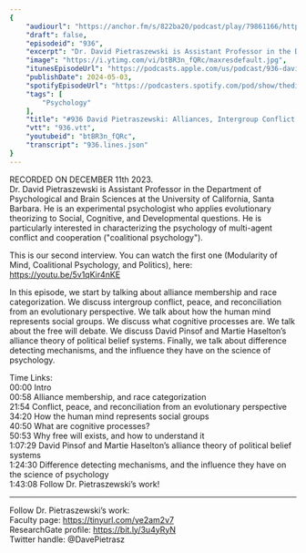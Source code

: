 ```yaml
---
{
	"audiourl": "https://anchor.fm/s/822ba20/podcast/play/79861166/https%3A%2F%2Fd3ctxlq1ktw2nl.cloudfront.net%2Fstaging%2F2023-11-11%2F78c08e04-068e-9c29-dd85-0ba4ac207f21.m4a",
	"draft": false,
	"episodeid": "936",
	"excerpt": "Dr. David Pietraszewski is Assistant Professor in the Department of Psychological and Brain Sciences at the University of California, Santa Barbara. He is an experimental psychologist who applies evolutionary theorizing to Social, Cognitive, and Developmental questions. He is particularly interested in characterizing the psychology of multi-agent conflict and cooperation (\"coalitional psychology\").",
	"image": "https://i.ytimg.com/vi/btBR3n_fQRc/maxresdefault.jpg",
	"itunesEpisodeUrl": "https://podcasts.apple.com/us/podcast/936-david-pietraszewski-alliances-intergroup-conflict/id1451347236?i=1000654464364&uo=4",
	"publishDate": 2024-05-03,
	"spotifyEpisodeUrl": "https://podcasters.spotify.com/pod/show/thedissenter/episodes/936-David-Pietraszewski-Alliances--Intergroup-Conflict--Politics--and-the-Science-of-Psychology-e2d3lve",
	"tags": [
		"Psychology"
	],
	"title": "#936 David Pietraszewski: Alliances, Intergroup Conflict, Politics, and the Science of Psychology",
	"vtt": "936.vtt",
	"youtubeid": "btBR3n_fQRc",
	"transcript": "936.lines.json"
}
---
```

RECORDED ON DECEMBER 11th 2023.  
Dr. David Pietraszewski is Assistant Professor in the Department of Psychological and Brain Sciences at the University of California, Santa Barbara. He is an experimental psychologist who applies evolutionary theorizing to Social, Cognitive, and Developmental questions. He is particularly interested in characterizing the psychology of multi-agent conflict and cooperation ("coalitional psychology").

This is our second interview. You can watch the first one (Modularity of Mind, Coalitional Psychology, and Politics), here: https://youtu.be/5v1qKir4nKE

In this episode, we start by talking about alliance membership and race categorization. We discuss intergroup conflict, peace, and reconciliation from an evolutionary perspective. We talk about how the human mind represents social groups. We discuss what cognitive processes are. We talk about the free will debate. We discuss David Pinsof and Martie Haselton’s alliance theory of political belief systems. Finally, we talk about difference detecting mechanisms, and the influence they have on the science of psychology.


Time Links:  
<time>00:00</time> Intro  
<time>00:58</time> Alliance membership, and race categorization  
<time>21:54</time> Conflict, peace, and reconciliation from an evolutionary perspective  
<time>34:20</time> How the human mind represents social groups  
<time>40:50</time> What are cognitive processes?  
<time>50:53</time> Why free will exists, and how to understand it  
<time>1:07:29</time> David Pinsof and Martie Haselton’s alliance theory of political belief systems  
<time>1:24:30</time> Difference detecting mechanisms, and the influence they have on the science of psychology  
<time>1:43:08</time> Follow Dr. Pietraszewski’s work!

---

Follow Dr. Pietraszewski’s work:  
Faculty page: https://tinyurl.com/ye2am2v7  
ResearchGate profile: https://bit.ly/3u4yRyN  
Twitter handle: @DavePietrasz
